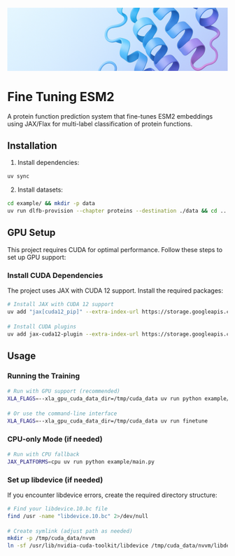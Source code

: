 ![Banner](assets/github_banner.png)

# Fine Tuning ESM2

A protein function prediction system that fine-tunes ESM2 embeddings using JAX/Flax for multi-label classification of protein functions.


## Installation

1. Install dependencies:
```bash
uv sync
```

2. Install datasets:
```bash
cd example/ && mkdir -p data
uv run dlfb-provision --chapter proteins --destination ./data && cd ..
```

## GPU Setup

This project requires CUDA for optimal performance. Follow these steps to set up GPU support:

### Install CUDA Dependencies

The project uses JAX with CUDA 12 support. Install the required packages:

```bash
# Install JAX with CUDA 12 support
uv add "jax[cuda12_pip]" --extra-index-url https://storage.googleapis.com/jax-releases/jax_cuda_releases.html

# Install CUDA plugins
uv add jax-cuda12-plugin --extra-index-url https://storage.googleapis.com/jax-releases/jax_cuda_releases.html
```


## Usage

### Running the Training

```bash
# Run with GPU support (recommended)
XLA_FLAGS=--xla_gpu_cuda_data_dir=/tmp/cuda_data uv run python example/main.py

# Or use the command-line interface
XLA_FLAGS=--xla_gpu_cuda_data_dir=/tmp/cuda_data uv run finetune
```

### CPU-only Mode (if needed)

```bash
# Run with CPU fallback
JAX_PLATFORMS=cpu uv run python example/main.py
```


### Set up libdevice (if needed)

If you encounter libdevice errors, create the required directory structure:

```bash
# Find your libdevice.10.bc file
find /usr -name "libdevice.10.bc" 2>/dev/null

# Create symlink (adjust path as needed)
mkdir -p /tmp/cuda_data/nvvm
ln -sf /usr/lib/nvidia-cuda-toolkit/libdevice /tmp/cuda_data/nvvm/libdevice
```